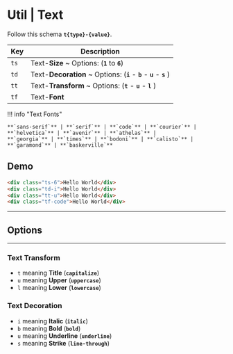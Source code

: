# Util | **Text**

Follow this schema **`t{type}-{value}`**.

| Key                         | Description                                                             |
| --------------------------- | ----------------------------------------------------------------------- |
| <code class="big">ts</code> | Text-**Size** ~ Options: (**`1`** to **`6`**)                           |
| <code class="big">td</code> | Text-**Decoration** ~ Options: (**`i`** - **`b`** - **`u`** - **`s`** ) |
| <code class="big">tt</code> | Text-**Transform** ~ Options: (**`t`** - **`u`** - **`l`** )            |
| <code class="big">tf</code> | Text-**Font**                                                           |

!!! info "Text Fonts"

    **`sans-serif`** | **`serif`** | **`code`** | **`courier`** | **`helvetica`** | **`avenir`** | **`athelas`** |
    **`georgia`** | **`times`** | **`bodoni`** | **`calisto`** | **`garamond`** | **`baskerville`**

## Demo

```html
<div class="ts-6">Hello World</div>
<div class="td-i">Hello World</div>
<div class="tt-u">Hello World</div>
<div class="tf-code">Hello World</div>
```

---

## **Options**

---

### Text **Transform**

- <code class="big">t</code> meaning **Title** (**`capitalize`**)
- <code class="big">u</code> meaning **Upper** (**`uppercase`**)
- <code class="big">l</code> meaning **Lower** (**`lowercase`**)

### Text **Decoration**

- <code class="big">i</code> meaning **Italic** (**`italic`**)
- <code class="big">b</code> meaning **Bold** (**`bold`**)
- <code class="big">u</code> meaning **Underline** (**`underline`**)
- <code class="big">s</code> meaning **Strike** (**`line-through`**)
